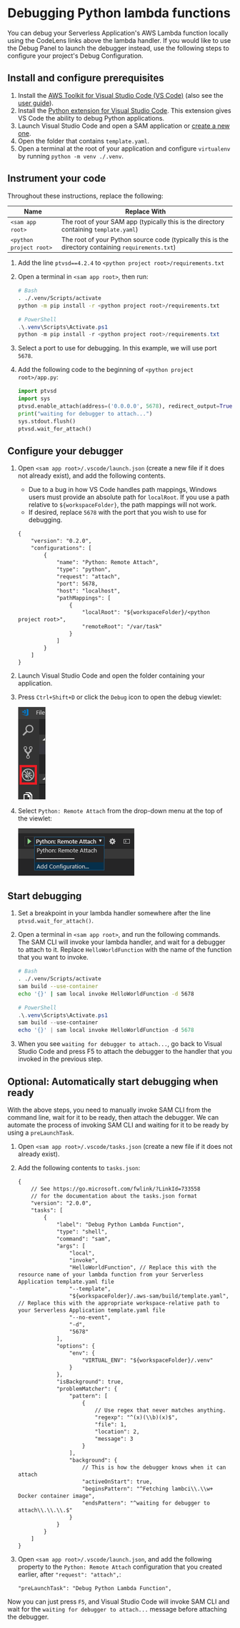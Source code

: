 # Debugging Python lambda functions

You can debug your Serverless Application's AWS Lambda function locally using the CodeLens links above the lambda handler. If you would like to use the Debug Panel to launch the debugger instead, use the following steps to configure your project's Debug Configuration.

## Install and configure prerequisites

1. Install the [AWS Toolkit for Visual Studio Code (VS Code)](https://marketplace.visualstudio.com/items?itemName=AmazonWebServices.aws-toolkit-vscode) (also see the [user guide](https://docs.aws.amazon.com/console/toolkit-for-vscode/setup-toolkit)).
1. Install the [Python extension for Visual Studio Code](https://marketplace.visualstudio.com/items?itemName=ms-python.python). This extension gives VS Code the ability to debug Python applications.
1. Launch Visual Studio Code and open a SAM application or [create a new one](https://docs.aws.amazon.com/console/toolkit-for-vscode/create-sam).
1. Open the folder that contains `template.yaml`.
1. Open a terminal at the root of your application and configure `virtualenv` by running `python -m venv ./.venv`.

## Instrument your code

Throughout these instructions, replace the following:

|Name|Replace With|
|-|-|
|`<sam app root>`|The root of your SAM app (typically this is the directory containing `template.yaml`)|
|`<python project root>`|The root of your Python source code (typically this is the directory containing `requirements.txt`)|

1. Add the line `ptvsd==4.2.4` to `<python project root>/requirements.txt`
2. Open a terminal in `<sam app root>`, then run:

    ```bash
    # Bash
    . ./.venv/Scripts/activate
    python -m pip install -r <python project root>/requirements.txt
    ```

    ```powershell
    # PowerShell
    .\.venv\Scripts\Activate.ps1
    python -m pip install -r <python project root>/requirements.txt
    ```

3. Select a port to use for debugging. In this example, we will use port `5678`.
4. Add the following code to the beginning of `<python project root>/app.py`:

    ```python
    import ptvsd
    import sys
    ptvsd.enable_attach(address=('0.0.0.0', 5678), redirect_output=True)
    print("waiting for debugger to attach...")
    sys.stdout.flush()
    ptvsd.wait_for_attach()
    ```

## Configure your debugger

1. Open `<sam app root>/.vscode/launch.json` (create a new file if it does not already exist), and add the following contents.

    * Due to a bug in how VS Code handles path mappings, Windows users must provide an absolute path for `localRoot`. If you use a path relative to `${workspaceFolder}`, the path mappings will not work.
    * If desired, replace `5678` with the port that you wish to use for debugging.

    ```jsonc
    {
        "version": "0.2.0",
        "configurations": [
            {
                "name": "Python: Remote Attach",
                "type": "python",
                "request": "attach",
                "port": 5678,
                "host": "localhost",
                "pathMappings": [
                    {
                        "localRoot": "${workspaceFolder}/<python project root>",
                        "remoteRoot": "/var/task"
                    }
                ]
            }
        ]
    }
    ```

2. Launch Visual Studio Code and open the folder containing your application.
3. Press `Ctrl+Shift+D` or click the `Debug` icon to open the debug viewlet:

    ![Debug Icon](./images/view_debug.png)

4. Select `Python: Remote Attach` from the drop-down menu at the top of the viewlet:

    ![Launch Configuration](./images/select_launch_config.png)

## Start debugging

1. Set a breakpoint in your lambda handler somewhere after the line `ptvsd.wait_for_attach()`.
2. Open a terminal in `<sam app root>`, and run the following commands. The SAM CLI will invoke your lambda handler, and wait for a debugger to attach to it. Replace `HelloWorldFunction` with the name of the function that you want to invoke.

    ```bash
    # Bash
    . ./.venv/Scripts/activate
    sam build --use-container
    echo '{}' | sam local invoke HelloWorldFunction -d 5678
    ```

    ```powershell
    # PowerShell
    .\.venv\Scripts\Activate.ps1
    sam build --use-container
    echo '{}' | sam local invoke HelloWorldFunction -d 5678
    ```

3. When you see `waiting for debugger to attach...`, go back to Visual Studio Code and press F5 to attach the debugger to the handler that you invoked in the previous step.

## Optional: Automatically start debugging when ready

With the above steps, you need to manually invoke SAM CLI from the command line, wait for it to be ready, then attach the debugger. We can automate the process of invoking SAM CLI and waiting for it to be ready by using a `preLaunchTask`.

1. Open `<sam app root>/.vscode/tasks.json` (create a new file if it does not already exist).
2. Add the following contents to `tasks.json`:

    ```jsonc
    {
        // See https://go.microsoft.com/fwlink/?LinkId=733558
        // for the documentation about the tasks.json format
        "version": "2.0.0",
        "tasks": [
            {
                "label": "Debug Python Lambda Function",
                "type": "shell",
                "command": "sam",
                "args": [
                    "local",
                    "invoke",
                    "HelloWorldFunction", // Replace this with the resource name of your lambda function from your Serverless Application template.yaml file
                    "--template",
                    "${workspaceFolder}/.aws-sam/build/template.yaml", // Replace this with the appropriate workspace-relative path to your Serverless Application template.yaml file
                    "--no-event",
                    "-d",
                    "5678"
                ],
                "options": {
                    "env": {
                        "VIRTUAL_ENV": "${workspaceFolder}/.venv"
                    }
                },
                "isBackground": true,
                "problemMatcher": {
                    "pattern": [
                        {
                            // Use regex that never matches anything.
                            "regexp": "^(x)(\\b)(x)$",
                            "file": 1,
                            "location": 2,
                            "message": 3
                        }
                    ],
                    "background": {
                        // This is how the debugger knows when it can attach
                        "activeOnStart": true,
                        "beginsPattern": "^Fetching lambci\\.\\w+ Docker container image",
                        "endsPattern": "^waiting for debugger to attach\\.\\.\\.$"
                    }
                }
            }
        ]
    }
    ```

3. Open `<sam app root>/.vscode/launch.json`, and add the following property to the `Python: Remote Attach` configuration that you created earlier, after `"request": "attach",`:

    ```jsonc
    "preLaunchTask": "Debug Python Lambda Function",
    ```

Now you can just press `F5`, and Visual Studio Code will invoke SAM CLI and wait for the `waiting for debugger to attach...` message before attaching the debugger.